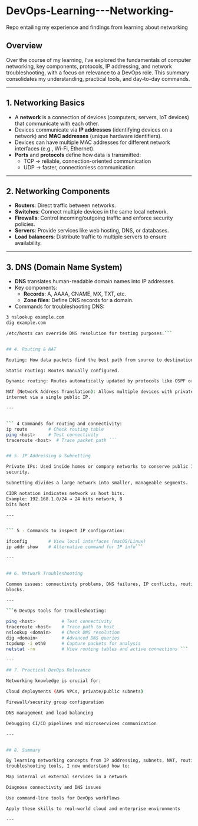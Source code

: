 # DevOps-Learning---Networking-
Repo entailing my experience and findings from learning about networking


## Overview
Over the course of my learning, I’ve explored the fundamentals of computer networking, key 
components, protocols, IP addressing, and network troubleshooting, with a focus on relevance 
to a DevOps role. This summary consolidates my understanding, practical tools, and day-to-day 
commands.

---

## 1. Networking Basics
- A **network** is a connection of devices (computers, servers, IoT devices) that communicate 
with each other.  
- Devices communicate via **IP addresses** (identifying devices on a network) and **MAC 
addresses** (unique hardware identifiers).  
- Devices can have multiple MAC addresses for different network interfaces (e.g., Wi-Fi, 
Ethernet).  
- **Ports** and **protocols** define how data is transmitted:
  - TCP → reliable, connection-oriented communication  
  - UDP → faster, connectionless communication  

---

## 2. Networking Components
- **Routers**: Direct traffic between networks.  
- **Switches**: Connect multiple devices in the same local network.  
- **Firewalls**: Control incoming/outgoing traffic and enforce security policies.  
- **Servers**: Provide services like web hosting, DNS, or databases.  
- **Load balancers**: Distribute traffic to multiple servers to ensure availability.  

---

## 3. DNS (Domain Name System)
- **DNS** translates human-readable domain names into IP addresses.  
- Key components:
  - **Records**: A, AAAA, CNAME, MX, TXT, etc.  
  - **Zone files**: Define DNS records for a domain.  
- Commands for troubleshooting DNS:
```bash
3 nslookup example.com
dig example.com

/etc/hosts can override DNS resolution for testing purposes.```


## 4. Routing & NAT

Routing: How data packets find the best path from source to destination.

Static routing: Routes manually configured.

Dynamic routing: Routes automatically updated by protocols like OSPF or BGP.

NAT (Network Address Translation): Allows multiple devices with private IPs to access the 
internet via a single public IP.

---


``` 4 Commands for routing and connectivity:
ip route        # Check routing table
ping <host>     # Test connectivity
traceroute <host>  # Trace packet path ```


## 5. IP Addressing & Subnetting

Private IPs: Used inside homes or company networks to conserve public IPs and improve 
security.

Subnetting divides a large network into smaller, manageable segments.

CIDR notation indicates network vs host bits.
Example: 192.168.1.0/24 → 24 bits network, 8 
bits host

---


``` 5 - Commands to inspect IP configuration:

ifconfig        # View local interfaces (macOS/Linux)
ip addr show    # Alternative command for IP info```

---


## 6. Network Troubleshooting

Common issues: connectivity problems, DNS failures, IP conflicts, routing errors, firewall 
blocks.

---

```6 DevOps tools for troubleshooting:

ping <host>          # Test connectivity
traceroute <host>    # Trace path to host
nslookup <domain>    # Check DNS resolution
dig <domain>         # Advanced DNS queries
tcpdump -i eth0      # Capture packets for analysis
netstat -rn          # View routing tables and active connections ```

---

## 7. Practical DevOps Relevance

Networking knowledge is crucial for:

Cloud deployments (AWS VPCs, private/public subnets)

Firewall/security group configuration

DNS management and load balancing

Debugging CI/CD pipelines and microservices communication

---


## 8. Summary

By learning networking concepts from IP addressing, subnets, NAT, routing, DNS, and 
troubleshooting tools, I now understand how to:

Map internal vs external services in a network

Diagnose connectivity and DNS issues

Use command-line tools for DevOps workflows

Apply these skills to real-world cloud and enterprise environments

---
